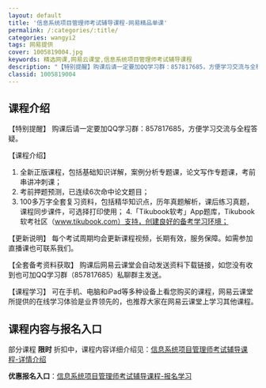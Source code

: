 ```yaml
---
layout: default
title: '信息系统项目管理师考试辅导课程-网易精品单课'
permalink: /:categories/:title/
categories: wangyi2
tags: 网易提供
cover: 1005819004.jpg
keywords: 精选网课,网易云课堂,信息系统项目管理师考试辅导课程
description: "【特别提醒】购课后请一定要加QQ学习群：857817685，方便学习交流与全程答疑。【课程介绍】1.全新正版课程，包括基础知识详解，案例分析专题课，论文写作专题课，考前串讲冲刺课；2.考前押"
classid: 1005819004
---
```


## 课程介绍

【特别提醒】
购课后请一定要加QQ学习群：857817685，方便学习交流与全程答疑。

【课程介绍】
1. 全新正版课程，包括基础知识详解，案例分析专题课，论文写作专题课，考前串讲冲刺课；
2. 考前押题预测，已连续6次命中论文题目；
3. 100多万字全套复习资料，包括精华知识点，历年真题解析，课后练习真题，课程同步课件，可选择打印使用；
4.「Tikubook软考」App题库，Tikubook软考社区（www.tikubook.com）支持，创建良好的备考学习环境；

【更新说明】
每个考试周期均会更新课程视频，长期有效，服务保障。如需参加直播课也可联系我们。

【全套备考资料获取】
购课后网易云课堂会自动发送资料下载链接，如您没有收到也可加QQ学习群（857817685）私聊群主发送。

【课程学习】
可在手机、电脑和iPad等多种设备上看您购买的课程，网易云课堂所提供的在线学习体验是业界领先的，也推荐大家在网易云课堂上学习其他课程。

## 课程内容与报名入口

部分课程 **限时** 折扣中，课程内容详细介绍见：[信息系统项目管理师考试辅导课程-详情介绍](https://study.163.com/course/introduction/1005819004.htm?share=1&shareId=1025206652&utm_campaign=share&utm_medium=iphoneShare&utm_source=&utm_u=1025206652)

**优惠报名入口**：[信息系统项目管理师考试辅导课程-报名学习](https://study.163.com/course/introduction/1005819004.htm?share=1&shareId=1025206652&utm_campaign=share&utm_medium=iphoneShare&utm_source=&utm_u=1025206652)

